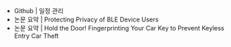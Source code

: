 - Github | 일정 관리
- 논문 요약 | Protecting Privacy of BLE Device Users
- 논문 요약 | Hold the Door! Fingerprinting Your Car Key to Prevent Keyless Entry Car Theft
